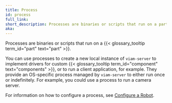 ```yaml
---
title: Process
id: process
full_link:
short_description: Processes are binaries or scripts that run on a part.
aka:
---
```


Processes are binaries or scripts that run on a {{< glossary_tooltip term_id="part" text="part" >}}.

You can use processes to create a new local instance of `viam-server` to implement drivers for custom {{< glossary_tooltip term_id="component" text="components" >}}, or to run a client application, for example.
They provide an OS-specific process managed by `viam-server` to either run once or indefinitely.
For example, you could use a process to run a camera server.

For information on how to configure a process, see [Configure a Robot](/platform/build/configure/configuration/#processes).
